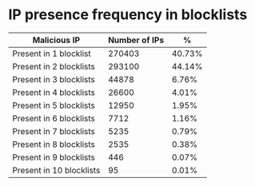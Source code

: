 # IP presence frequency in blocklists
| Malicious IP | Number of IPs | % |
|----|----|----|
| Present in 1 blocklist | 270403 | 40.73% |
| Present in 2 blocklists | 293100 | 44.14% |
| Present in 3 blocklists | 44878 | 6.76% |
| Present in 4 blocklists | 26600 | 4.01% |
| Present in 5 blocklists | 12950 | 1.95% |
| Present in 6 blocklists | 7712 | 1.16% |
| Present in 7 blocklists | 5235 | 0.79% |
| Present in 8 blocklists | 2535 | 0.38% |
| Present in 9 blocklists | 446 | 0.07% |
| Present in 10 blocklists | 95 | 0.01% |
